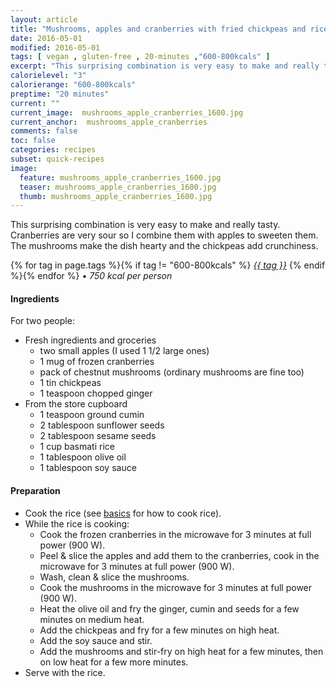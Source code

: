 ```yaml
---
layout: article
title: "Mushrooms, apples and cranberries with fried chickpeas and rice"
date: 2016-05-01
modified: 2016-05-01
tags: [ vegan , gluten-free , 20-minutes ,"600-800kcals" ]
excerpt: "This surprising combination is very easy to make and really tasty. Cranberries ..."
calorielevel: "3"
calorierange: "600-800kcals"
preptime: "20 minutes"
current: ""
current_image:  mushrooms_apple_cranberries_1600.jpg
current_anchor:  mushrooms_apple_cranberries
comments: false
toc: false
categories: recipes
subset: quick-recipes
image:
  feature: mushrooms_apple_cranberries_1600.jpg
  teaser: mushrooms_apple_cranberries_1600.jpg
  thumb: mushrooms_apple_cranberries_1600.jpg
---
```




This surprising combination is very easy to make and really tasty. Cranberries are very sour so I combine them with apples to sweeten them. The mushrooms make the dish hearty and the chickpeas add crunchiness.


{% for tag in page.tags %}{% if tag != "600-800kcals" %}&nbsp;<a class="post-tag" href="{{ site.url}}/tags/#{{ tag }}">_{{ tag }}_</a>&nbsp;{% endif %}{% endfor %} &bull;&nbsp;<em>750&nbsp;kcal&nbsp;per&nbsp;person</em>&nbsp;&nbsp;<a href="{{ site.url}}/tags/#600-800kcals"><img src="{{ site.url }}/images/battery_lvl_3.png" style="height:1.0em;"></a>

#### Ingredients

For two people:

- Fresh ingredients and groceries
  - two small apples (I used 1 1/2 large ones)
  - 1 mug of frozen cranberries
  - pack of chestnut mushrooms (ordinary mushrooms are fine too)
  - 1 tin chickpeas
  - 1 teaspoon chopped ginger
- From the store cupboard
  - 1 teaspoon ground cumin
  - 2 tablespoon sunflower seeds
  - 2 tablespoon sesame seeds
  - 1 cup basmati rice
  - 1 tablespoon olive oil
  - 1 tablespoon soy sauce

#### Preparation

- Cook the rice (see <a href="{{ site.url }}/basics">basics</a> for how to cook rice).
- While the rice is cooking:
  - Cook the frozen cranberries in the microwave for 3 minutes at full power (900 W).
  - Peel & slice the apples and add them to the cranberries, cook in the microwave for 3 minutes at full power (900 W).
  - Wash, clean & slice the mushrooms.
  - Cook the mushrooms in the microwave for 3 minutes at full power (900 W).
  - Heat the olive oil and fry the ginger, cumin and seeds for a few minutes on medium heat.
  - Add the chickpeas and fry for a few minutes on high heat.
  - Add the soy sauce and stir.
  - Add the mushrooms and stir-fry on high heat for a few minutes, then on low heat for a few more minutes.
- Serve with the rice.
